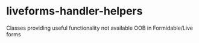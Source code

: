 liveforms-handler-helpers
=========================

Classes providing useful functionality not available OOB in Formidable/Live forms

